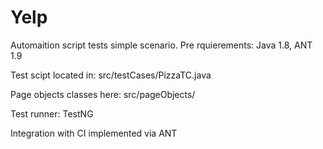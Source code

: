 # Yelp
Automaition script tests simple scenario.
Pre rquierements: Java 1.8, ANT 1.9

Test scipt located in: src/testCases/PizzaTC.java

Page objects classes here: src/pageObjects/

Test runner: TestNG

Integration with CI implemented via ANT

